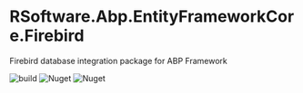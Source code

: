 # RSoftware.Abp.EntityFrameworkCore.Firebird
Firebird database integration package for ABP Framework

![build](https://github.com/RybalkoSoftware/RSoftware.Abp.EntityFrameworkCore.Firebird/workflows/build/badge.svg?branch=master)
![Nuget](https://img.shields.io/nuget/v/RSoftware.Abp.EntityFrameworkCore.Firebird)
![Nuget](https://img.shields.io/nuget/dt/RSoftware.Abp.EntityFrameworkCore.Firebird)

